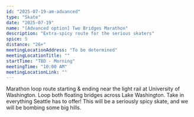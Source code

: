```yaml
---
id: "2025-07-19-am-advanced"
type: "Skate"
date: "2025-07-19"
name: "[Advanced option] Two Bridges Marathon"
description: "Extra-spicy route for the serious skaters"
spice: 5
distance: "26+"
meetingLocationAddress: "To be determined"
meetingLocationTitle: ""
startTime: "TBD - Morning"
meetingTime: "10:00 AM"
meetingLocationLink: ""
---
```


Marathon loop route starting & ending near the light rail at University of Washington. Loop both floating bridges across Lake Washington. Take in everything Seattle has to offer! This will be a seriously spicy skate, and we will be bombing some big hills.
